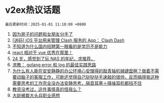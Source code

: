 # v2ex热议话题

`最后更新时间：2025-01-01 11:10:09 +0800`

1. [因为房子的问题和女朋友分手了](https://www.v2ex.com/t/1101644)
1. [[送码] iOS 平台用来管理 Clash 服务的 App： Clash Dash](https://www.v2ex.com/t/1101519)
1. [不知道为什么国内招聘第一眼看的是学历不是能力](https://www.v2ex.com/t/1101567)
1. [react 相对于 vue 优秀在那里！](https://www.v2ex.com/t/1101553)
1. [24 岁，感觉到了玩 NAS 的年纪，求推荐。](https://www.v2ex.com/t/1101524)
1. [求教： golang error 和 log 的最佳实践思路](https://www.v2ex.com/t/1101542)
1. [为什么有人能在安安静静的办公环境心安理得的敲青轴机械键盘啊？做着不需要动脑子的客服工作，可能还觉得自己哒哒哒手速敲的很帅，反而搞得我这种需要思考的工作完全没办法安静思考，隔音耳塞＋降噪耳机都挡不住](https://www.v2ex.com/t/1101603)
1. [教资没考过，这件事情真的怪我么？](https://www.v2ex.com/t/1101606)
1. [大龄被裁大头兵职业感想](https://www.v2ex.com/t/1101570)

